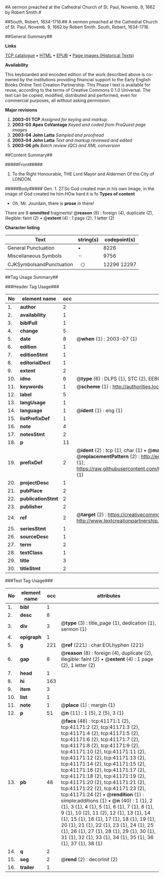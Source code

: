 #A sermon preached at the Cathedral Church of St. Paul, Novemb. 9, 1662 by Robert Smith.#

##South, Robert, 1634-1716.##
A sermon preached at the Cathedral Church of St. Paul, Novemb. 9, 1662 by Robert Smith.
South, Robert, 1634-1716.

##General Summary##

**Links**

[TCP catalogue](http://www.ota.ox.ac.uk/tcp/)  • 
[HTML](http://tei.it.ox.ac.uk/tcp/Texts-HTML/free/A60/A60947.html)  • 
[EPUB](http://tei.it.ox.ac.uk/tcp/Texts-EPUB/free/A60/A60947.epub) • 
[Page images (Historical Texts)](https://data.historicaltexts.jisc.ac.uk/view?pubId=eebo-08249031e&pageId=eebo-08249031e-41171-1)

**Availability**

This keyboarded and encoded edition of the
	       work described above is co-owned by the institutions
	       providing financial support to the Early English Books
	       Online Text Creation Partnership. This Phase I text is
	       available for reuse, according to the terms of Creative
	       Commons 0 1.0 Universal. The text can be copied,
	       modified, distributed and performed, even for
	       commercial purposes, all without asking permission.

**Major revisions**

1. __2003-01__ __TCP__ *Assigned for keying and markup*
1. __2003-03__ __Apex CoVantage__ *Keyed and coded from ProQuest page images*
1. __2003-04__ __John Latta__ *Sampled and proofread*
1. __2003-04__ __John Latta__ *Text and markup reviewed and edited*
1. __2003-06__ __pfs__ *Batch review (QC) and XML conversion*

##Content Summary##

#####Front#####

1. To the Right Honourable, THE Lord Mayor and Aldermen Of the City of LONDON.

#####Body#####
Gen. 1. 27.So God created man in his own Image, in the image of God created he him.HOw hard it is fo
**Types of content**

  * Oh, Mr. Jourdain, there is **prose** in there!

There are 8 **ommitted** fragments! 
 @__reason__ (8) : foreign (4), duplicate (2), illegible: faint (2)  •  @__extent__ (4) : 1 page (2), 1 letter (2)

**Character listing**


|Text|string(s)|codepoint(s)|
|---|---|---|
|General Punctuation|•|8226|
|Miscellaneous Symbols|☜|9756|
|CJKSymbolsandPunctuation|〈〉|12296 12297|

##Tag Usage Summary##

###Header Tag Usage###

|No|element name|occ|attributes|
|---|---|---|---|
|1.|__author__|2||
|2.|__availability__|1||
|3.|__biblFull__|1||
|4.|__change__|5||
|5.|__date__|8| @__when__ (1) : 2003-07 (1)|
|6.|__edition__|1||
|7.|__editionStmt__|1||
|8.|__editorialDecl__|1||
|9.|__extent__|2||
|10.|__idno__|6| @__type__ (6) : DLPS (1), STC (2), EEBO-CITATION (1), OCLC (1), VID (1)|
|11.|__keywords__|1| @__scheme__ (1) : http://authorities.loc.gov/ (1)|
|12.|__label__|5||
|13.|__langUsage__|1||
|14.|__language__|1| @__ident__ (1) : eng (1)|
|15.|__listPrefixDef__|1||
|16.|__note__|4||
|17.|__notesStmt__|2||
|18.|__p__|11||
|19.|__prefixDef__|2| @__ident__ (2) : tcp (1), char (1)  •  @__matchPattern__ (2) : ([0-9\-]+):([0-9IVX]+) (1), (.+) (1)  •  @__replacementPattern__ (2) : http://eebo.chadwyck.com/downloadtiff?vid=$1&page=$2 (1), https://raw.githubusercontent.com/textcreationpartnership/Texts/master/tcpchars.xml#$1 (1)|
|20.|__projectDesc__|1||
|21.|__pubPlace__|2||
|22.|__publicationStmt__|2||
|23.|__publisher__|2||
|24.|__ref__|2| @__target__ (2) : https://creativecommons.org/publicdomain/zero/1.0/ (1), http://www.textcreationpartnership.org/docs/. (1)|
|25.|__seriesStmt__|1||
|26.|__sourceDesc__|1||
|27.|__term__|2||
|28.|__textClass__|1||
|29.|__title__|3||
|30.|__titleStmt__|2||


###Text Tag Usage###

|No|element name|occ|attributes|
|---|---|---|---|
|1.|__bibl__|1||
|2.|__desc__|8||
|3.|__div__|3| @__type__ (3) : title_page (1), dedication (1), sermon (1)|
|4.|__epigraph__|1||
|5.|__g__|221| @__ref__ (221) : char:EOLhyphen (221)|
|6.|__gap__|8| @__reason__ (8) : foreign (4), duplicate (2), illegible: faint (2)  •  @__extent__ (4) : 1 page (2), 1 letter (2)|
|7.|__head__|1||
|8.|__hi__|163||
|9.|__item__|3||
|10.|__list__|1||
|11.|__note__|1| @__place__ (1) : margin (1)|
|12.|__p__|51| @__n__ (11) : 1 (5), 2 (5), 3 (1)|
|13.|__pb__|48| @__facs__ (48) : tcp:41171:1 (2), tcp:41171:2 (2), tcp:41171:3 (2), tcp:41171:4 (2), tcp:41171:5 (2), tcp:41171:6 (2), tcp:41171:7 (2), tcp:41171:8 (2), tcp:41171:9 (2), tcp:41171:10 (2), tcp:41171:11 (2), tcp:41171:12 (2), tcp:41171:13 (2), tcp:41171:14 (2), tcp:41171:15 (2), tcp:41171:16 (2), tcp:41171:17 (2), tcp:41171:18 (2), tcp:41171:19 (2), tcp:41171:20 (2), tcp:41171:21 (2), tcp:41171:22 (2), tcp:41171:23 (2), tcp:41171:24 (2)  •  @__rendition__ (1) : simple:additions (1)  •  @__n__ (40) : 1 (1), 2 (1), 3 (1), 4 (1), 5 (1), 6 (1), 7 (1), 8 (1), 9 (1), 10 (2), 11 (2), 12 (1), 13 (1), 14 (1), 15 (1), 16 (1), 17 (1), 18 (1), 19 (1), 20 (1), 21 (1), 22 (1), 23 (1), 24 (1), 25 (1), 26 (1), 27 (1), 28 (1), 29 (1), 30 (1), 31 (1), 32 (1), 33 (1), 34 (1), 35 (1), 36 (1), 37 (1), 38 (1)|
|14.|__q__|2||
|15.|__seg__|2| @__rend__ (2) : decorInit (2)|
|16.|__trailer__|1||
